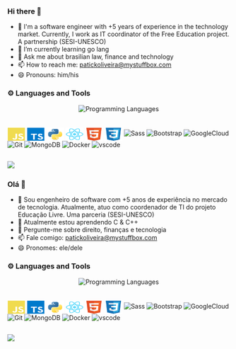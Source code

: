 ### Hi there 👋

- 🔭 I'm a software engineer with +5 years of experience in the technology market. Currently, I work as IT coordinator of the Free Education project. A partnership (SESI-UNESCO)
- 🌱 I’m currently learning go lang
- 💬 Ask me about brasilian law, finance and technology
- 📫 How to reach me: patickoliveira@mystuffbox.com
- 😄 Pronouns: him/his

### ⚙️ Languages and Tools
<div align="center" style="display:block;">
    <img width="100px" alt="Programming Languages" src="https://user-images.githubusercontent.com/78341798/194531121-47b0119a-ce00-439d-b586-125f86acb098.png"/> 
</div>
<br>  
<div style="display: inline_block"><br>
  <img align="center" alt="Patrick-Js" height="30" width="40" src="https://raw.githubusercontent.com/devicons/devicon/master/icons/javascript/javascript-plain.svg">
  <img align="center" alt="Patrick-Ts" height="30" width="40" src="https://raw.githubusercontent.com/devicons/devicon/master/icons/typescript/typescript-plain.svg">
  <img align="center" alt="Patrick-Python" height="30" width="40" src="https://raw.githubusercontent.com/devicons/devicon/master/icons/python/python-original.svg">
  <img align="center" alt="Patrick-React" height="30" width="40" src="https://raw.githubusercontent.com/devicons/devicon/master/icons/react/react-original.svg">
  <img align="center" alt="Patrick-HTML" height="30" width="40" src="https://raw.githubusercontent.com/devicons/devicon/master/icons/html5/html5-original.svg">
  <img align="center" alt="Patrick-CSS" height="30" width="40" src="https://raw.githubusercontent.com/devicons/devicon/master/icons/css3/css3-original.svg">
  <img  alt="Sass" height="30" width="40" src="https://cdn.jsdelivr.net/gh/devicons/devicon/icons/sass/sass-original.svg"/>
  <img  alt="Bootstrap" height="30" width="40" src="https://cdn.jsdelivr.net/gh/devicons/devicon/icons/bootstrap/bootstrap-original.svg"/>
  <img  alt="GoogleCloud" height="30" width="40" src="https://cdn.jsdelivr.net/gh/devicons/devicon/icons/googlecloud/googlecloud-original.svg"/>
  <img  alt="Git" height="30" width="40" src="https://cdn.jsdelivr.net/gh/devicons/devicon/icons/git/git-original.svg"/>
  <img  alt="MongoDB" height="30" width="40" src="https://cdn.jsdelivr.net/gh/devicons/devicon/icons/mongodb/mongodb-original.svg"/>
  <img  alt="Docker" height="30" width="40" src="https://cdn.jsdelivr.net/gh/devicons/devicon/icons/docker/docker-plain-wordmark.svg"/>
  <img  alt="vscode" height="30" width="40" src="https://cdn.jsdelivr.net/gh/devicons/devicon/icons/vscode/vscode-original.svg"/>
</div>

##

<div> 
  <a href="https://www.linkedin.com/in/patrickaoliveira/" target="_blank"><img src="https://img.shields.io/badge/-LinkedIn-%230077B5?style=for-the-badge&logo=linkedin&logoColor=white" target="_blank"></a> 
</div>



### Olá 👋

- 🔭 Sou engenheiro de software com +5 anos de experiência no mercado de tecnologia. Atualmente, atuo como coordenador de TI do projeto Educação Livre. Uma parceria (SESI-UNESCO)
- 🌱 Atualmente estou aprendendo C & C++
- 💬 Pergunte-me sobre direito, finanças e tecnologia
- 📫 Fale comigo: patickoliveira@mystuffbox.com
- 😄 Pronomes: ele/dele

### ⚙️ Languages and Tools
<div align="center" style="display:block;">
    <img width="100px" alt="Programming Languages" src="https://user-images.githubusercontent.com/78341798/194531121-47b0119a-ce00-439d-b586-125f86acb098.png"/> 
</div>
<br>  
<div style="display: inline_block"><br>
  <img align="center" alt="Patrick-Js" height="30" width="40" src="https://raw.githubusercontent.com/devicons/devicon/master/icons/javascript/javascript-plain.svg">
  <img align="center" alt="Patrick-Ts" height="30" width="40" src="https://raw.githubusercontent.com/devicons/devicon/master/icons/typescript/typescript-plain.svg">
  <img align="center" alt="Patrick-Python" height="30" width="40" src="https://raw.githubusercontent.com/devicons/devicon/master/icons/python/python-original.svg">
  <img align="center" alt="Patrick-React" height="30" width="40" src="https://raw.githubusercontent.com/devicons/devicon/master/icons/react/react-original.svg">
  <img align="center" alt="Patrick-HTML" height="30" width="40" src="https://raw.githubusercontent.com/devicons/devicon/master/icons/html5/html5-original.svg">
  <img align="center" alt="Patrick-CSS" height="30" width="40" src="https://raw.githubusercontent.com/devicons/devicon/master/icons/css3/css3-original.svg">
  <img  alt="Sass" height="30" width="40" src="https://cdn.jsdelivr.net/gh/devicons/devicon/icons/sass/sass-original.svg"/>
  <img  alt="Bootstrap" height="30" width="40" src="https://cdn.jsdelivr.net/gh/devicons/devicon/icons/bootstrap/bootstrap-original.svg"/>
  <img  alt="GoogleCloud" height="30" width="40" src="https://cdn.jsdelivr.net/gh/devicons/devicon/icons/googlecloud/googlecloud-original.svg"/>
  <img  alt="Git" height="30" width="40" src="https://cdn.jsdelivr.net/gh/devicons/devicon/icons/git/git-original.svg"/>
  <img  alt="MongoDB" height="30" width="40" src="https://cdn.jsdelivr.net/gh/devicons/devicon/icons/mongodb/mongodb-original.svg"/>
  <img  alt="Docker" height="30" width="40" src="https://cdn.jsdelivr.net/gh/devicons/devicon/icons/docker/docker-plain-wordmark.svg"/>
  <img  alt="vscode" height="30" width="40" src="https://cdn.jsdelivr.net/gh/devicons/devicon/icons/vscode/vscode-original.svg"/>
</div>

##

<div> 
  <a href="https://www.linkedin.com/in/patrickaoliveira/" target="_blank"><img src="https://img.shields.io/badge/-LinkedIn-%230077B5?style=for-the-badge&logo=linkedin&logoColor=white" target="_blank"></a> 
</div>

